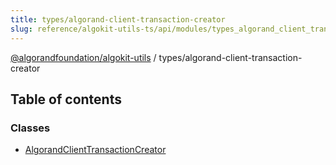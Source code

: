 ```yaml
---
title: types/algorand-client-transaction-creator
slug: reference/algokit-utils-ts/api/modules/types_algorand_client_transaction_creator
---
```

[@algorandfoundation/algokit-utils](/reference/algokit-utils-ts/api/overview) / types/algorand-client-transaction-creator



## Table of contents

### Classes

- [AlgorandClientTransactionCreator](/reference/algokit-utils-ts/api/classes/types_algorand_client_transaction_creatoralgorandclienttransactioncreator/)